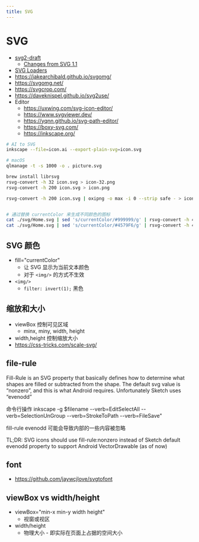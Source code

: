 ```yaml
---
title: SVG
---
```


# SVG

- [svg2-draft](https://svgwg.org/svg2-draft/)
  - [Changes from SVG 1.1](https://www.w3.org/TR/SVG2/changes.html)
- [SVG Loaders](https://wpack.io/tutorials/using-various-svg-loader/)
- https://jakearchibald.github.io/svgomg/
- https://svgomg.net/
- https://svgcrop.com/
- https://daveknispel.github.io/svg2use/
- Editor
  - https://uxwing.com/svg-icon-editor/
  - https://www.svgviewer.dev/
  - https://yqnn.github.io/svg-path-editor/
  - https://boxy-svg.com/
  - https://inkscape.org/

```bash
# AI to SVG
inkscape --file=icon.ai --export-plain-svg=icon.svg

# macOS
qlmanage -t -s 1000 -o . picture.svg

brew install librsvg
rsvg-convert -h 32 icon.svg > icon-32.png
rsvg-convert -h 200 icon.svg > icon.png

rsvg-convert -h 200 icon.svg | oxipng -o max -i 0 --strip safe - > icon.png


# 通过替换 currentColor 来生成不同颜色的图标
cat ./svg/Home.svg | sed 's/currentColor/#999999/g' | rsvg-convert -h 48 | oxipng -o max -i 0 --strip safe - > HomeInactive.png
cat ./svg/Home.svg | sed 's/currentColor/#4579F6/g' | rsvg-convert -h 48 | oxipng -o max -i 0 --strip safe - > HomeActive.png
```

## SVG 颜色

- fill="currentColor"
  - 让 SVG 显示为当前文本颜色
  - 对于 `<img/>` 的方式不生效
- `<img/>`
  - `filter: invert(1);` 黑色

## 缩放和大小

- viewBox 控制可见区域
  - minx, miny, width, height
- width,height 控制缩放大小
- https://css-tricks.com/scale-svg/

## file-rule

Fill-Rule is an SVG property that basically defines how to determine what shapes are filled or subtracted from the shape.
The default svg value is “nonzero”, and this is what Android requires. Unfortunately Sketch uses “evenodd”

命令行操作
inkscape -g $filename --verb=EditSelectAll --verb=SelectionUnGroup --verb=StrokeToPath --verb=FileSave"

fill-rule evenodd 可能会导致内部的一些内容被忽略


TL;DR: SVG icons should use fill-rule:nonzero instead of Sketch default evenodd property to support Android VectorDrawable (as of now)

## font

- https://github.com/jaywcjlove/svgtofont

## viewBox vs width/height

- viewBox="min-x min-y width height"
  - 视窗或视区
- width/height
  - 物理大小 - 即实际在页面上占据的空间大小
